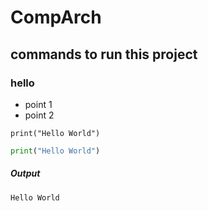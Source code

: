 # CompArch

## commands to run this project

### hello
 - point 1
 - point 2


```
print("Hello World")
```

```python
print("Hello World")
```
##### Output
```
Hello World
```
